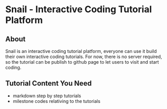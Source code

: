 # Snail - Interactive Coding Tutorial Platform

## About
Snail is an interactive coding tutorial platform, everyone can use it build their own interactive coding tutorials. For now, there is no server required, so the tutorial can be publish to github page to let users to visit and start coding.

## Tutorial Content You Need
- markdown step by step tutorials
- milestone codes relativing to the tutorials


